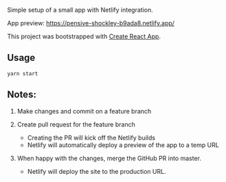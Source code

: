 Simple setup of a small app with Netlify integration.

App preview: https://pensive-shockley-b9ada8.netlify.app/

This project was bootstrapped with [Create React App](https://github.com/facebook/create-react-app).

## Usage

```
yarn start
```

## Notes:

1. Make changes and commit on a feature branch

2. Create pull request for the feature branch

    - Creating the PR will kick off the Netlify builds
    - Netlify will automatically deploy a preview of the app to a temp URL


3. When happy with the changes, merge the GitHub PR into master.
    - Netlify will deploy the site to the production URL.
